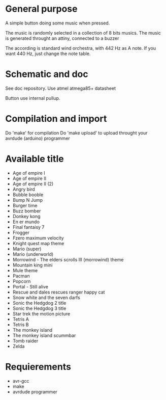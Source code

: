 # General purpose
A simple button doing some music when pressed.

The music is randomly selected in a collection of 8 bits musics.
The music is generated throught an attiny, connected to a buzzer

The according is standard wind orchestra, with 442 Hz as A note.
If you want 440 Hz, just change the note table.

# Schematic and doc
See doc repository.
Use atmel atmega85+ datasheet

Button use internal pullup.

# Compilation and import
Do 'make' for compilation
Do 'make upload' to upload throught your avrdude (arduino) programmer

# Available title
- Age of empire I
- Age of empire II
- Age of empire II (2)
- Angry bird
- Bubble booble
- Bump N Jump
- Burger time
- Buzz bomber
- Donkey kong
- En er mundo
- Final fantaisy 7
- Frogger
- Fzero maximum velocity
- Knight quest map theme
- Mario (super)
- Mario (underworld)
- Morrowind - The elders scrolls III (morrowind) theme
- Mountain king mini
- Mule theme
- Pacman
- Popcorn
- Portal - Still alive
- Rescue and dales rescues ranger happy cat
- Snow white and the seven darfs
- Sonic the Hedgdog 2 title
- Sonic the Hedgdog 3 title
- Star trek the motion picture
- Tetris A
- Tetris B
- The monkey island
- The monkey island scummbar
- Tomb raider
- Zelda

# Requierements
- avr-gcc
- make
- avrdude programmer
